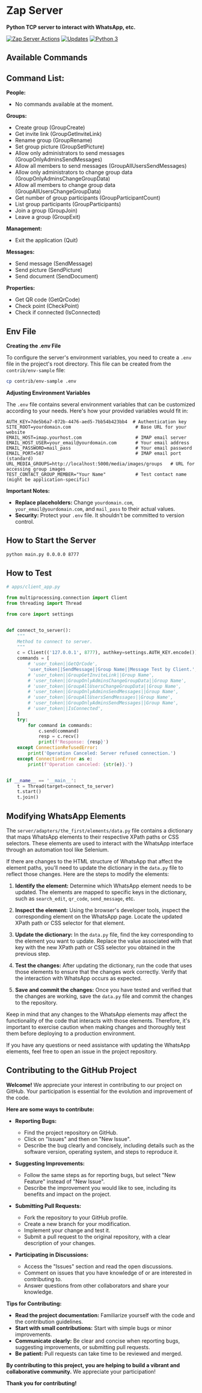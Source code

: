 # Zap Server

**Python TCP server to interact with WhatsApp, etc.**

[![Zap Server Actions](https://github.com/marvinbraga/zap_server/actions/workflows/pythonapp.yml/badge.svg)](https://github.com/marvinbraga/zap_server/actions/workflows/pythonapp.yml)
[![Updates](https://pyup.io/repos/github/marvinbraga/zap_server/shield.svg)](https://pyup.io/repos/github/marvinbraga/zap_server/)
[![Python 3](https://pyup.io/repos/github/marvinbraga/zap_server/python-3-shield.svg)](https://pyup.io/repos/github/marvinbraga/zap_server/)

## Available Commands

## Command List:

**People:**

* No commands available at the moment.

**Groups:**

* Create group (GroupCreate)
* Get invite link (GroupGetInviteLink)
* Rename group (GroupRename)
* Set group picture (GroupSetPicture)
* Allow only administrators to send messages (GroupOnlyAdminsSendMessages)
* Allow all members to send messages (GroupAllUsersSendMessages)
* Allow only administrators to change group data (GroupOnlyAdminsChangeGroupData)
* Allow all members to change group data (GroupAllUsersChangeGroupData)
* Get number of group participants (GroupParticipantCount)
* List group participants (GroupParticipants)
* Join a group (GroupJoin)
* Leave a group (GroupExit)

**Management:**

* Exit the application (Quit)

**Messages:**

* Send message (SendMessage)
* Send picture (SendPicture)
* Send document (SendDocument)

**Properties:**

* Get QR code (GetQrCode)
* Check point (CheckPoint)
* Check if connected (IsConnected)

## Env File

**Creating the .env File**

To configure the server's environment variables, you need to create a `.env` file in the project's root directory. This
file can be created from the `contrib/env-sample` file:

```bash
cp contrib/env-sample .env
```

**Adjusting Environment Variables**

The `.env` file contains several environment variables that can be customized according to your needs. Here's how your
provided variables would fit in:

```
AUTH_KEY=7de5b6a7-072b-4476-aed5-7bb54b423bb4  # Authentication key
SITE_ROOT=yourdomain.com                        # Base URL for your website
EMAIL_HOST=imap.yourhost.com                    # IMAP email server
EMAIL_HOST_USER=your_email@yourdomain.com       # Your email address
EMAIL_PASSWORD=mail_pass                        # Your email password
EMAIL_PORT=587                                  # IMAP email port (standard)
URL_MEDIA_GROUPS=http://localhost:5000/media/images/groups   # URL for accessing group images
TEST_CONTACT_GROUP_MEMBER="Your Name"           # Test contact name (might be application-specific)
```

**Important Notes:**

* **Replace placeholders:** Change `yourdomain.com`, `your_email@yourdomain.com`, and `mail_pass` to their actual
  values.
* **Security:** Protect your `.env` file. It shouldn't be committed to version control.

## How to Start the Server

```bash
python main.py 0.0.0.0 8777
```

## How to Test

```python
# apps/client_app.py

from multiprocessing.connection import Client
from threading import Thread

from core import settings


def connect_to_server():
    """
    Method to connect to server.
    """
    c = Client(('127.0.0.1', 8777), authkey=settings.AUTH_KEY.encode())
    commands = [
        # 'user_token||GetQrCode',
        'user_token||SendMessage||Group Name||Message Test by Client.',
        # 'user_token||GroupGetInviteLink||Group Name',
        # 'user_token||GroupOnlyAdminsChangeGroupData||Group Name',
        # 'user_token||GroupAllUsersChangeGroupData||Group Name',
        # 'user_token||GroupOnlyAdminsSendMessages||Group Name',
        # 'user_token||GroupAllUsersSendMessages||Group Name',
        # 'user_token||GroupOnlyAdminsSendMessages||Group Name',
        # 'user_token||IsConnected',
    ]
    try:
        for command in commands:
            c.send(command)
            resp = c.recv()
            print(f'Response: {resp}')
    except ConnectionRefusedError:
        print('Operation Canceled: Server refused connection.')
    except ConnectionError as e:
        print(f'Operation canceled: {str(e)}.')


if __name__ == '__main__':
    t = Thread(target=connect_to_server)
    t.start()
    t.join()
```

## Modifying WhatsApp Elements

The `server/adapters/the_first/elements/data.py` file contains a dictionary that maps WhatsApp elements to their respective XPath paths or CSS selectors.
These elements are used to interact with the WhatsApp interface through an automation tool like Selenium.

If there are changes to the HTML structure of WhatsApp that affect the element paths, you'll need to update the
dictionary in the `data.py` file to reflect those changes. Here are the steps to modify the elements:

1. **Identify the element:** Determine which WhatsApp element needs to be updated. The elements are mapped to specific
   keys in the dictionary, such as `search_edit`, `qr_code`, `send_message`, etc.

2. **Inspect the element:** Using the browser's developer tools, inspect the corresponding element on the WhatsApp page.
   Locate the updated XPath path or CSS selector for that element.

3. **Update the dictionary:** In the `data.py` file, find the key corresponding to the element you want to update.
   Replace the value associated with that key with the new XPath path or CSS selector you obtained in the previous step.

4. **Test the changes:** After updating the dictionary, run the code that uses those elements to ensure that the changes
   work correctly. Verify that the interaction with WhatsApp occurs as expected.

5. **Save and commit the changes:** Once you have tested and verified that the changes are working, save the `data.py`
   file and commit the changes to the repository.

Keep in mind that any changes to the WhatsApp elements may affect the functionality of the code that interacts with
those elements. Therefore, it's important to exercise caution when making changes and thoroughly test them before
deploying to a production environment.

If you have any questions or need assistance with updating the WhatsApp elements, feel free to open an issue in the
project repository.

## Contributing to the GitHub Project

**Welcome!** We appreciate your interest in contributing to our project on GitHub. Your participation is essential for
the evolution and improvement of the code.

**Here are some ways to contribute:**

* **Reporting Bugs:**
    * Find the project repository on GitHub.
    * Click on "Issues" and then on "New Issue".
    * Describe the bug clearly and concisely, including details such as the software version, operating system, and
      steps to reproduce it.

* **Suggesting Improvements:**
    * Follow the same steps as for reporting bugs, but select "New Feature" instead of "New Issue".
    * Describe the improvement you would like to see, including its benefits and impact on the project.

* **Submitting Pull Requests:**
    * Fork the repository to your GitHub profile.
    * Create a new branch for your modification.
    * Implement your change and test it.
    * Submit a pull request to the original repository, with a clear description of your changes.

* **Participating in Discussions:**
    * Access the "Issues" section and read the open discussions.
    * Comment on issues that you have knowledge of or are interested in contributing to.
    * Answer questions from other collaborators and share your knowledge.

**Tips for Contributing:**

* **Read the project documentation:** Familiarize yourself with the code and the contribution guidelines.
* **Start with small contributions:** Start with simple bugs or minor improvements.
* **Communicate clearly:** Be clear and concise when reporting bugs, suggesting improvements, or submitting pull
  requests.
* **Be patient:** Pull requests can take time to be reviewed and merged.

**By contributing to this project, you are helping to build a vibrant and collaborative community.** We appreciate your
participation!

**Thank you for contributing!**